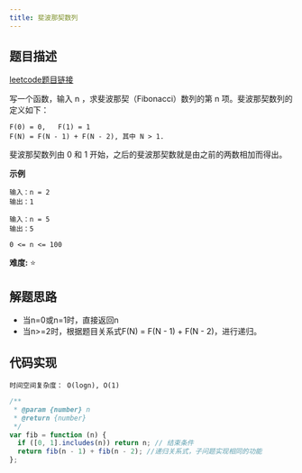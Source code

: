 ```yaml
---
title: 斐波那契数列
---
```


## 题目描述
[leetcode题目链接](https://leetcode-cn.com/problems/fei-bo-na-qi-shu-lie-lcof/)

写一个函数，输入 n ，求斐波那契（Fibonacci）数列的第 n 项。斐波那契数列的定义如下：
```
F(0) = 0,   F(1) = 1
F(N) = F(N - 1) + F(N - 2), 其中 N > 1.
```
斐波那契数列由 0 和 1 开始，之后的斐波那契数就是由之前的两数相加而得出。

**示例**
```
输入：n = 2
输出：1

输入：n = 5
输出：5

0 <= n <= 100
```
**难度:** ⭐

## 解题思路
- 当n=0或n=1时，直接返回n  
- 当n>=2时，根据题目关系式F(N) = F(N - 1) + F(N - 2)，进行递归。

## 代码实现
`时间空间复杂度： O(logn), O(1) `

```js
/**
 * @param {number} n
 * @return {number}
 */
var fib = function (n) {
  if ([0, 1].includes(n)) return n; // 结束条件
  return fib(n - 1) + fib(n - 2); //递归关系式，子问题实现相同的功能
};
```

